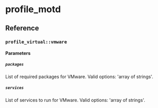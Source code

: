 # profile_motd

## Reference

### `profile_virtual::vmware`

#### Parameters

##### `packages`

List of required packages for VMware. Valid options: 'array of strings'.

##### `services`

List of services to run for VMware. Valid options: 'array of strings'.
